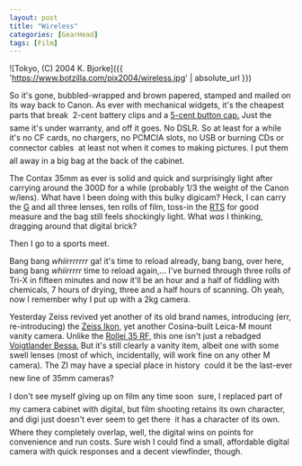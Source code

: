 ```yaml
---
layout: post
title: "Wireless"
categories: [GearHead]
tags: [Film]
---
```



![Tokyo, (C) 2004 K. Bjorke]({{ 'https://www.botzilla.com/pix2004/wireless.jpg' | absolute_url }})


So it's gone, bubbled-wrapped and brown papered, stamped and mailed on its way back to Canon. As ever with mechanical widgets, it's the cheapest parts that break &#151; 2-cent battery clips and a <a href="{{ site.baseurl }}{% post_url 2004-09-26-Motion-Blur %}">5-cent button cap.</a> Just the same it's under warranty, and off it goes. No DSLR. So at least for a while it's no CF cards, no chargers, no PCMCIA slots, no USB or burning CDs or connector cables &#151; at least not when it comes to making pictures. I put them all away in a big bag at the back of the cabinet.

The Contax 35mm as ever is solid and quick and surprisingly light after carrying around the 300D for a while (probably 1/3 the weight of the Canon w/lens). What have I been doing with this bulky digicam? Heck, I can carry the <a href="http://www.contxg.com" target="_blank">G</a> and all three lenses, ten rolls of film, toss-in the <a href="http://www.mir.com.my/rb/photography/hardwares/classics/contax/contaxrts/" target="_blank">RTS</a> for good measure and the bag still feels shockingly light. What <i>was</i> I thinking, dragging around that digital brick?

<!--more-->
Then I go to a sports meet.

Bang bang <i>whiirrrrrrr</i> ga! it's time to reload already, bang bang, over here, bang bang <i>whiirrrrr</i> time to reload again,... I've burned through three rolls of Tri-X in fifteen minutes and now it'll be an hour and a half of fiddling with chemicals, 7 hours of drying, three and a half hours of scanning. Oh yeah, now I remember why I put up with a 2kg camera.

Yesterday Zeiss revived yet another of its old brand names, introducing (err, re-introducing) the <a href="http://www.zeissikon.com/" target="_blank">Zeiss Ikon,</a> yet another Cosina-built Leica-M mount vanity camera. Unlike the <a href="http://www.rollei-usa.com/compact/35rf.htm" target="_blank">Rollei 35 RF,</a> this one isn't just a rebadged <a href="http://www.cameraquest.com/voigtr2ar3a.htm" target="_blank">Voigtlander Bessa.</a> But it's still clearly a vanity item, albeit one with some swell lenses (most of which, incidentally, will work fine on any other M camera). The ZI may have a special place in history &#151; could it be the last-ever new line of 35mm cameras?

I don't see myself giving up on film any time soon &#151; sure, I replaced part of my camera cabinet with digital, but film shooting retains its own character, and digi just doesn't ever seem to get there &#151; it has a character of its own. Where they completely overlap, well, the digital wins on points for convenience and run costs. Sure wish I could find a small, affordable digital camera with quick responses and a decent viewfinder, though.

